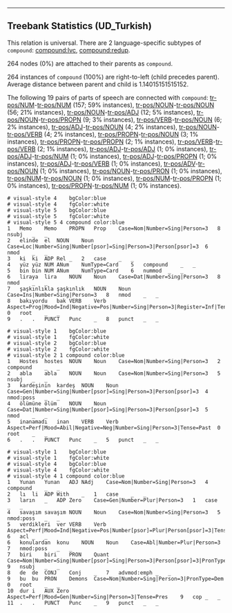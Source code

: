 

--------------------------------------------------------------------------------

## Treebank Statistics (UD_Turkish)

This relation is universal.
There are 2 language-specific subtypes of `compound`: [compound:lvc](), [compound:redup]().

264 nodes (0%) are attached to their parents as `compound`.

264 instances of `compound` (100%) are right-to-left (child precedes parent).
Average distance between parent and child is 1.14015151515152.

The following 19 pairs of parts of speech are connected with `compound`: [tr-pos/NUM]()-[tr-pos/NUM]() (157; 59% instances), [tr-pos/NOUN]()-[tr-pos/NOUN]() (56; 21% instances), [tr-pos/NOUN]()-[tr-pos/ADJ]() (12; 5% instances), [tr-pos/NOUN]()-[tr-pos/PROPN]() (9; 3% instances), [tr-pos/VERB]()-[tr-pos/NOUN]() (6; 2% instances), [tr-pos/ADJ]()-[tr-pos/NOUN]() (4; 2% instances), [tr-pos/NOUN]()-[tr-pos/VERB]() (4; 2% instances), [tr-pos/PROPN]()-[tr-pos/NOUN]() (3; 1% instances), [tr-pos/PROPN]()-[tr-pos/PROPN]() (2; 1% instances), [tr-pos/VERB]()-[tr-pos/VERB]() (2; 1% instances), [tr-pos/ADJ]()-[tr-pos/ADJ]() (1; 0% instances), [tr-pos/ADJ]()-[tr-pos/NUM]() (1; 0% instances), [tr-pos/ADJ]()-[tr-pos/PROPN]() (1; 0% instances), [tr-pos/ADJ]()-[tr-pos/VERB]() (1; 0% instances), [tr-pos/ADV]()-[tr-pos/NOUN]() (1; 0% instances), [tr-pos/NOUN]()-[tr-pos/PRON]() (1; 0% instances), [tr-pos/NUM]()-[tr-pos/NOUN]() (1; 0% instances), [tr-pos/NUM]()-[tr-pos/PROPN]() (1; 0% instances), [tr-pos/PROPN]()-[tr-pos/NUM]() (1; 0% instances).


~~~ conllu
# visual-style 4	bgColor:blue
# visual-style 4	fgColor:white
# visual-style 5	bgColor:blue
# visual-style 5	fgColor:white
# visual-style 5 4 compound	color:blue
1	Memo	Memo	PROPN	Prop	Case=Nom|Number=Sing|Person=3	8	nsubj	_	_
2	elinde	el	NOUN	Noun	Case=Loc|Number=Sing|Number[psor]=Sing|Person=3|Person[psor]=3	6	nmod	_	_
3	ki	ki	ADP	Rel	_	2	case	_	_
4	yüz	yüz	NUM	ANum	NumType=Card	5	compound	_	_
5	bin	bin	NUM	ANum	NumType=Card	6	nummod	_	_
6	liraya	lira	NOUN	Noun	Case=Dat|Number=Sing|Person=3	8	nmod	_	_
7	şaşkınlıkla	şaşkınlık	NOUN	Noun	Case=Ins|Number=Sing|Person=3	8	nmod	_	_
8	bakıyordu	bak	VERB	Verb	Aspect=Prog|Mood=Ind|Negative=Pos|Number=Sing|Person=3|Register=Inf|Tense=Past	0	root	_	_
9	.	.	PUNCT	Punc	_	8	punct	_	_

~~~


~~~ conllu
# visual-style 1	bgColor:blue
# visual-style 1	fgColor:white
# visual-style 2	bgColor:blue
# visual-style 2	fgColor:white
# visual-style 2 1 compound	color:blue
1	Hostes	hostes	NOUN	Noun	Case=Nom|Number=Sing|Person=3	2	compound	_	_
2	abla	abla	NOUN	Noun	Case=Nom|Number=Sing|Person=3	5	nsubj	_	_
3	kardeşinin	kardeş	NOUN	Noun	Case=Gen|Number=Sing|Number[psor]=Sing|Person=3|Person[psor]=3	4	nmod:poss	_	_
4	ölümüne	ölüm	NOUN	Noun	Case=Dat|Number=Sing|Number[psor]=Sing|Person=3|Person[psor]=3	5	nmod	_	_
5	inanamadı	inan	VERB	Verb	Aspect=Perf|Mood=Abil|Negative=Neg|Number=Sing|Person=3|Tense=Past	0	root	_	_
6	.	.	PUNCT	Punc	_	5	punct	_	_

~~~


~~~ conllu
# visual-style 1	bgColor:blue
# visual-style 1	fgColor:white
# visual-style 4	bgColor:blue
# visual-style 4	fgColor:white
# visual-style 4 1 compound	color:blue
1	Yunan	Yunan	ADJ	NAdj	Case=Nom|Number=Sing|Person=3	4	compound	_	_
2	lı	li	ADP	With	_	1	case	_	_
3	ların	_	ADP	Zero	Case=Gen|Number=Plur|Person=3	1	case	_	_
4	savaşım	savaşım	NOUN	Noun	Case=Nom|Number=Sing|Person=3	5	nmod:poss	_	_
5	verdikleri	ver	VERB	Verb	Aspect=Perf|Mood=Ind|Negative=Pos|Number[psor]=Plur|Person[psor]=3|Tense=Past|VerbForm=Part	6	acl	_	_
6	konulardan	konu	NOUN	Noun	Case=Abl|Number=Plur|Person=3	7	nmod:poss	_	_
7	biri	biri	PRON	Quant	Case=Nom|Number=Sing|Number[psor]=Sing|Person=3|Person[psor]=3|PronType=Ind	9	nsubj	_	_
8	de	de	CONJ	Conj	_	7	advmod:emph	_	_
9	bu	bu	PRON	Demons	Case=Nom|Number=Sing|Person=3|PronType=Dem	0	root	_	_
10	dur	i	AUX	Zero	Aspect=Perf|Mood=Gen|Number=Sing|Person=3|Tense=Pres	9	cop	_	_
11	.	.	PUNCT	Punc	_	9	punct	_	_

~~~


